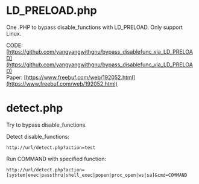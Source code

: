 # LD_PRELOAD.php

One .PHP to bypass disable_functions with LD_PRELOAD.
Only support Linux.

CODE: [https://github.com/yangyangwithgnu/bypass_disablefunc_via_LD_PRELOAD](https://github.com/yangyangwithgnu/bypass_disablefunc_via_LD_PRELOAD)  
Paper: [https://www.freebuf.com/web/192052.html](https://www.freebuf.com/web/192052.html)


# detect.php

Try to bypass disable_functions.

Detect disable_functions:
```
http://url/detect.php?action=test
```

Run COMMAND with specified function:
```
http://url/detect.php?action=[system|exec|passthru|shell_exec|popen|proc_open|ws|sa]&cmd=COMMAND
```
